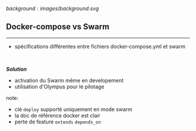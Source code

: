 $background:images/background.svg$
## Docker-compose vs Swarm
---
* spécifications différentes entre fichiers docker-compose.yml et swarm

<br/>

***Solution***
* activation du Swarm même en developement
* utilisation d'Olympus pour le pilotage

note:
* clé `deploy` supporté uniquement en mode swarm
* la doc de référence docker est clair
* perte de feature `extends` `depends_on`
